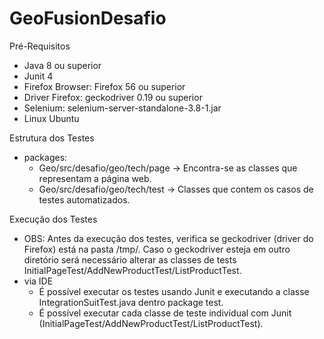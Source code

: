 # GeoFusionDesafio

Pré-Requisitos
- Java 8 ou superior
- Junit 4
- Firefox Browser: Firefox 56 ou superior
- Driver Firefox: geckodriver 0.19 ou superior
- Selenium: selenium-server-standalone-3.8-1.jar
- Linux Ubuntu

Estrutura dos Testes
- packages:
  - Geo/src/desafio/geo/tech/page -> Encontra-se as classes que representam a página web.
  - Geo/src/desafio/geo/tech/test -> Classes que contem os casos de testes automatizados.

Execução dos Testes
- OBS: Antes da execução dos testes, verifica se geckodriver (driver do Firefox) está na pasta /tmp/. Caso o geckodriver esteja em outro diretório será necessário alterar as classes de tests InitialPageTest/AddNewProductTest/ListProductTest.
- via IDE
   - É possível executar os testes usando Junit e executando a classe IntegrationSuitTest.java dentro package test.
   - É possível executar cada classe de teste individual com Junit (InitialPageTest/AddNewProductTest/ListProductTest).

